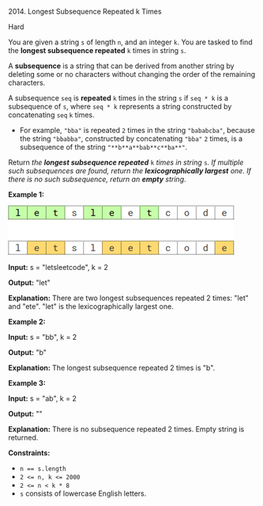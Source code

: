 2014\. Longest Subsequence Repeated k Times

Hard

You are given a string `s` of length `n`, and an integer `k`. You are tasked to find the **longest subsequence repeated** `k` times in string `s`.

A **subsequence** is a string that can be derived from another string by deleting some or no characters without changing the order of the remaining characters.

A subsequence `seq` is **repeated** `k` times in the string `s` if `seq * k` is a subsequence of `s`, where `seq * k` represents a string constructed by concatenating `seq` `k` times.

*   For example, `"bba"` is repeated `2` times in the string `"bababcba"`, because the string `"bbabba"`, constructed by concatenating `"bba"` `2` times, is a subsequence of the string `"**b**a**bab**c**ba**"`.

Return _the **longest subsequence repeated**_ `k` _times in string_ `s`_. If multiple such subsequences are found, return the **lexicographically largest** one. If there is no such subsequence, return an **empty** string_.

**Example 1:**

![example 1](longest-subsequence-repeat-k-times.png)

**Input:** s = "letsleetcode", k = 2

**Output:** "let"

**Explanation:** There are two longest subsequences repeated 2 times: "let" and "ete". "let" is the lexicographically largest one.

**Example 2:**

**Input:** s = "bb", k = 2

**Output:** "b"

**Explanation:** The longest subsequence repeated 2 times is "b".

**Example 3:**

**Input:** s = "ab", k = 2

**Output:** ""

**Explanation:** There is no subsequence repeated 2 times. Empty string is returned.

**Constraints:**

*   `n == s.length`
*   `2 <= n, k <= 2000`
*   `2 <= n < k * 8`
*   `s` consists of lowercase English letters.